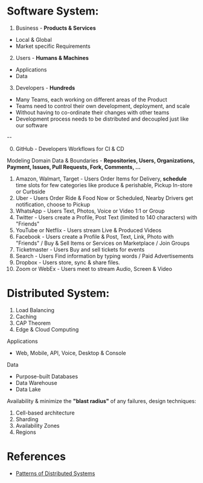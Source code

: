 # Software System:

1. Business - **Products & Services**
* Local & Global
* Market specific Requirements 
2. Users - **Humans & Machines** 
* Applications
* Data
3. Developers - **Hundreds**
* Many Teams, each working on different areas of the Product
* Teams need to control their own development, deployment, and scale
* Without having to co-ordinate their changes with other teams
* Development process needs to be distributed and decoupled just like our software

--

0. GitHub - Developers Workflows for CI & CD 

Modeling Domain Data  & Boundaries - **Repositories, Users, Organizations, Payment, Issues, Pull Requests, Fork, Comments, ...**

1. Amazon, Walmart, Target - Users Order Items for Delivery, **schedule** time slots for few categories like produce & perishable, Pickup In-store or Curbside
2. Uber - Users Order Ride & Food Now or Scheduled, Nearby Drivers get notification, choose to Pickup 
3. WhatsApp - Users Text, Photos, Voice or Video 1:1 or Group
4. Twitter - Users create a Profile, Post Text (limited to 140 characters) with "Friends"
5. YouTube or Netflix - Users stream Live & Produced Videos
6. Facebook - Users create a Profile & Post, Text, Link, Photo with "Friends" / Buy & Sell Items or Services on Marketplace / Join Groups
7. Ticketmaster - Users Buy and sell tickets for events
8. Search - Users Find information by typing words / Paid Advertisements
9. Dropbox - Users store, sync & share files. 
10. Zoom or WebEx - Users meet to stream Audio, Screen & Video

# Distributed System:

1. Load Balancing
2. Caching
3. CAP Theorem
4. Edge & Cloud Computing

Applications
* Web, Mobile, API, Voice, Desktop & Console 

Data
* Purpose-built Databases
* Data Warehouse
* Data Lake

Availability & minimize the **"blast radius"** of any failures, design techniques:
1. Cell-based architecture
2. Sharding
3. Availability Zones
4. Regions

# References

* [Patterns of Distributed Systems](https://martinfowler.com/articles/patterns-of-distributed-systems/index.html)


